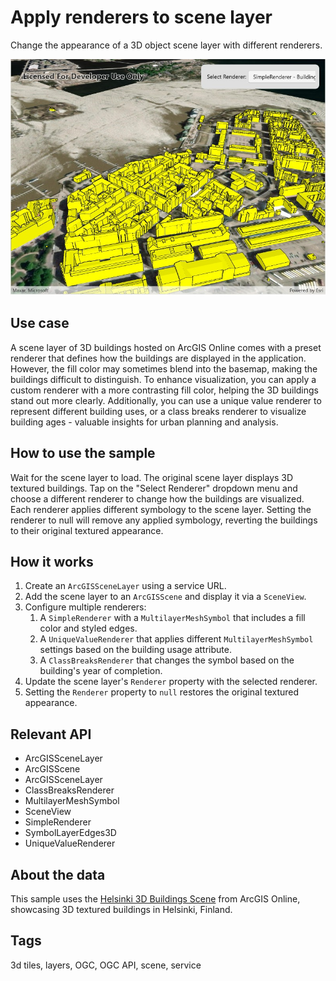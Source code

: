 # Apply renderers to scene layer

Change the appearance of a 3D object scene layer with different renderers.

![Image of Apply renderers to scene layer](applyrendererstoscenelayer.jpg)

## Use case

A scene layer of 3D buildings hosted on ArcGIS Online comes with a preset renderer that defines how the buildings are displayed in the application. However, the fill color may sometimes blend into the basemap, making the buildings difficult to distinguish. To enhance visualization, you can apply a custom renderer with a more contrasting fill color, helping the 3D buildings stand out more clearly. Additionally, you can use a unique value renderer to represent different building uses, or a class breaks renderer to visualize building ages - valuable insights for urban planning and analysis.

## How to use the sample

Wait for the scene layer to load. The original scene layer displays 3D textured buildings. Tap on the "Select Renderer" dropdown menu and choose a different renderer to change how the buildings are visualized. Each renderer applies different symbology to the scene layer. Setting the renderer to null will remove any applied symbology, reverting the buildings to their original textured appearance.

## How it works

1. Create an `ArcGISSceneLayer` using a service URL.
2. Add the scene layer to an `ArcGISScene` and display it via a `SceneView`.
3. Configure multiple renderers:
   1. A `SimpleRenderer` with a `MultilayerMeshSymbol` that includes a fill color and styled edges.
   2. A `UniqueValueRenderer` that applies different `MultilayerMeshSymbol` settings based on the building usage attribute.
   3. A `ClassBreaksRenderer` that changes the symbol based on the building's year of completion.
4. Update the scene layer's `Renderer` property with the selected renderer.
5. Setting the `Renderer` property to `null` restores the original textured appearance.

## Relevant API

* ArcGISSceneLayer  
* ArcGISScene
* ArcGISSceneLayer
* ClassBreaksRenderer
* MultilayerMeshSymbol
* SceneView
* SimpleRenderer
* SymbolLayerEdges3D
* UniqueValueRenderer

## About the data

This sample uses the [Helsinki 3D Buildings Scene](https://www.arcgis.com/home/item.html?id=fdfa7e3168e74bf5b846fc701180930b) from ArcGIS Online, showcasing 3D textured buildings in Helsinki, Finland.

## Tags

3d tiles, layers, OGC, OGC API, scene, service
